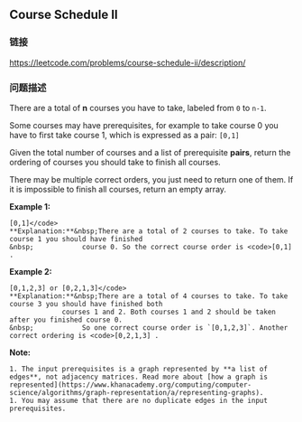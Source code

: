 ## Course Schedule II  
### 链接  
https://leetcode.com/problems/course-schedule-ii/description/  
### 问题描述
There are a total of **n** courses you have to take, labeled from `0` to `n-1`.

Some courses may have prerequisites, for example to take course 0 you have to first take course 1, which is expressed as a pair: `[0,1]`

Given the total number of courses and a list of prerequisite **pairs**, return the ordering of courses you should take to finish all courses.

There may be multiple correct orders, you just need to return one of them. If it is impossible to finish all courses, return an empty array.

**Example 1:**

```
[0,1]</code>
**Explanation:**&nbsp;There are a total of 2 courses to take. To take course 1 you should have finished   
&nbsp;            course 0. So the correct course order is <code>[0,1] .
```

**Example 2:**

```
[0,1,2,3] or [0,2,1,3]</code>
**Explanation:**&nbsp;There are a total of 4 courses to take. To take course 3 you should have finished both     
             courses 1 and 2. Both courses 1 and 2 should be taken after you finished course 0. 
&nbsp;            So one correct course order is `[0,1,2,3]`. Another correct ordering is <code>[0,2,1,3] .
```

**Note:**

	1. The input prerequisites is a graph represented by **a list of edges**, not adjacency matrices. Read more about [how a graph is represented](https://www.khanacademy.org/computing/computer-science/algorithms/graph-representation/a/representing-graphs).
	1. You may assume that there are no duplicate edges in the input prerequisites.

